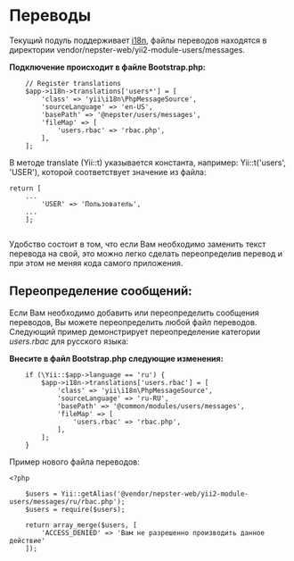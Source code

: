 # Переводы

Текущий подуль поддерживает [i18n](https://github.com/yiisoft/yii2/blob/master/docs/guide-ru/tutorial-i18n.md), 
файлы переводов находятся в директории vendor/nepster-web/yii2-module-users/messages.


**Подключение происходит в файле Bootstrap.php:**

```
    // Register translations
    $app->i18n->translations['users*'] = [
        'class' => 'yii\i18n\PhpMessageSource',
        'sourceLanguage' => 'en-US',
        'basePath' => '@nepster/users/messages',
        'fileMap' => [
            'users.rbac' => 'rbac.php',
        ],
    ];
```


В методе translate (Yii::t) указывается константа, например: Yii::t('users', 'USER'), которой соответствует значение из файла:

```
return [
    ...
        'USER' => 'Пользователь',
    ...
    ];
    
```


Удобство состоит в том, что если Вам необходимо заменить текст перевода на свой, это можно легко 
сделать переопределив перевод и при этом не меняя кода самого приложения.
 
 
Переопределение сообщений:
-------------------------

Если Вам необходимо добавить или переопределить сообщения переводов, Вы можете переопределить любой файл переводов. Следующий пример 
демонстрирует переопределение категории *users.rbac* для русского языка:


**Внесите в файл Bootstrap.php следующие изменения:**

``` 
    if (\Yii::$app->language == 'ru') {
        $app->i18n->translations['users.rbac'] = [
            'class' => 'yii\i18n\PhpMessageSource',
            'sourceLanguage' => 'ru-RU',
            'basePath' => '@common/modules/users/messages',
            'fileMap' => [
                'users.rbac' => 'rbac.php',
            ],
        ];
    }
```


Пример нового файла переводов:

```
<?php
    
    $users = Yii::getAlias('@vendor/nepster-web/yii2-module-users/messages/ru/rbac.php');
    $users = require($users);
    
    return array_merge($users, [
        'ACCESS_DENIED' => 'Вам не разрешенно производить данное действие'
    ]);
```
